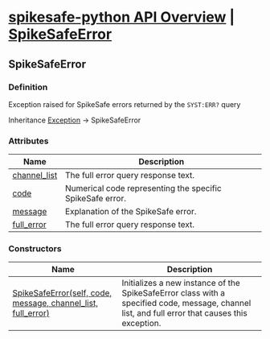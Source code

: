 # [spikesafe-python API Overview](/spikesafe_python_lib_docs/README.md) | [SpikeSafeError](/spikesafe_python_lib_docs/SpikeSafeError/README.md)

## SpikeSafeError

### Definition
Exception raised for SpikeSafe errors returned by the `SYST:ERR?` query

Inheritance [Exception](https://docs.python.org/3/library/exceptions.html#Exception) -> SpikeSafeError

### Attributes
| Name | Description |
| - | - |
| [channel_list](/spikesafe_python_lib_docs/SpikeSafeError/channel_list/README.md) | The full error query response text. |
| [code](/spikesafe_python_lib_docs/SpikeSafeError/code/README.md) | Numerical code representing the specific SpikeSafe error. |
| [message](/spikesafe_python_lib_docs/SpikeSafeError/message/README.md) | Explanation of the SpikeSafe error. |
| [full_error](/spikesafe_python_lib_docs/SpikeSafeError/full_error/README.md) | The full error query response text. |

### Constructors
| Name | Description |
| - | - |
| [SpikeSafeError(self, code, message, channel_list, full_error)](/spikesafe_python_lib_docs/SpikeSafeError/SpikeSafeError%20Constructors/README.md) | Initializes a new instance of the SpikeSafeError class with a specified code, message, channel list, and full error that causes this exception. |